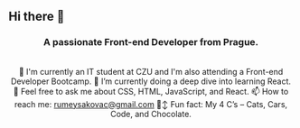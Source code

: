 ## Hi there 👋

<!-- <img align="right" src="https://visitor-badge.laobi.icu/badge?page_id=EnchantressRuby.EnchantressRuby" /> 

<h1 align="center">
  <img src="https://readme-typing-svg.herokuapp.com/?font=Righteous&size=35&center=true&vCenter=true&width=500&height=70&duration=4000lines=Hi+There!+👋;+I'm+Ruby!;"/>
</h1>
-->
<h3 align="center">A passionate Front-end Developer from Prague.</h3>

<br/>

<div align="center">
  🔭 I'm currently an IT student at CZU and I'm also attending a Front-end Developer Bootcamp.
  🌱 I’m currently doing a deep dive into learning React.
  💬 Feel free to ask me about CSS, HTML, JavaScript, and React.
  📫 How to reach me: <a href="mailto:rumeysakovac@gmail.com">rumeysakovac@gmail.com</a>
  🙂‍↕️ Fun fact: My 4 C’s – Cats, Cars, Code, and Chocolate.
</div>
